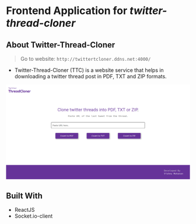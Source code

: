 # Frontend Application for ***twitter-thread-cloner***


## About Twitter-Thread-Cloner
> Go to website: ```http://twittertcloner.ddns.net:4000/```

* Twitter-Thread-Cloner (TTC) is a website service that helps in downloading a twitter thread post in PDF, TXT and ZIP formats.

![TTC Screenshot](https://github.com/Iam-VM/twitter-thread-cloner-frontend/blob/master/doc/ttc-screenshot.png?raw=true)

## Built With

* ReactJS
* Socket.io-client
